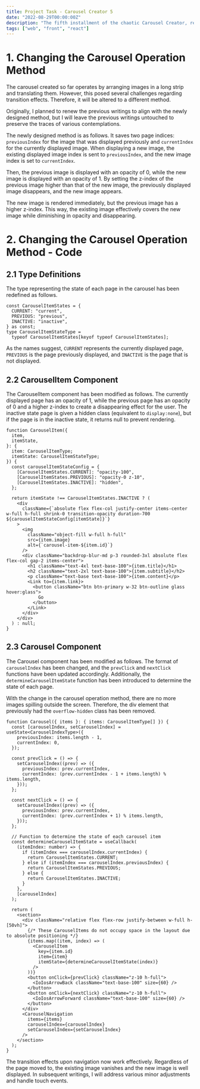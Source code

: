 ```yaml
---
title: Project Task - Carousel Creator 5
date: "2022-08-29T00:00:00Z"
description: "The fifth installment of the chaotic Carousel Creator, renewing the carousel operation method"
tags: ["web", "front", "react"]
---
```


# 1. Changing the Carousel Operation Method

The carousel created so far operates by arranging images in a long strip and translating them. However, this posed several challenges regarding transition effects. Therefore, it will be altered to a different method.

Originally, I planned to renew the previous writings to align with the newly designed method, but I will leave the previous writings untouched to preserve the traces of various contemplations.

The newly designed method is as follows. It saves two page indices: `previousIndex` for the image that was displayed previously and `currentIndex` for the currently displayed image. When displaying a new image, the existing displayed image index is sent to `previousIndex`, and the new image index is set to `currentIndex`.

Then, the previous image is displayed with an opacity of 0, while the new image is displayed with an opacity of 1. By setting the z-index of the previous image higher than that of the new image, the previously displayed image disappears, and the new image appears.

The new image is rendered immediately, but the previous image has a higher z-index. This way, the existing image effectively covers the new image while diminishing in opacity and disappearing.

# 2. Changing the Carousel Operation Method - Code

## 2.1 Type Definitions

The type representing the state of each page in the carousel has been redefined as follows.

```tsx
const CarouselItemStates = {
  CURRENT: "current",
  PREVIOUS: "previous",
  INACTIVE: "inactive",
} as const;
type CarouselItemStateType =
  typeof CarouselItemStates[keyof typeof CarouselItemStates];
```

As the names suggest, `CURRENT` represents the currently displayed page, `PREVIOUS` is the page previously displayed, and `INACTIVE` is the page that is not displayed.

## 2.2 CarouselItem Component

The CarouselItem component has been modified as follows. The currently displayed page has an opacity of 1, while the previous page has an opacity of 0 and a higher z-index to create a disappearing effect for the user. The inactive state page is given a hidden class (equivalent to `display:none`), but if the page is in the inactive state, it returns null to prevent rendering.

```tsx
function CarouselItem({
  item,
  itemState,
}: {
  item: CarouselItemType;
  itemState: CarouselItemStateType;
}) {
  const carouselItemStateConfig = {
    [CarouselItemStates.CURRENT]: "opacity-100",
    [CarouselItemStates.PREVIOUS]: "opacity-0 z-10",
    [CarouselItemStates.INACTIVE]: "hidden",
  };

  return itemState !== CarouselItemStates.INACTIVE ? (
    <div
      className={`absolute flex flex-col justify-center items-center w-full h-full shrink-0 transition-opacity duration-700 ${carouselItemStateConfig[itemState]}`}
    >
      <img
        className="object-fill w-full h-full"
        src={item.image}
        alt={`carousel-item-${item.id}`}
      />
      <div className="backdrop-blur-md p-3 rounded-3xl absolute flex flex-col gap-2 items-center">
        <h1 className="text-4xl text-base-100">{item.title}</h1>
        <h2 className="text-2xl text-base-100">{item.subtitle}</h2>
        <p className="text-base text-base-100">{item.content}</p>
        <Link to={item.link}>
          <button className="btn btn-primary w-32 btn-outline glass hover:glass">
            Go
          </button>
        </Link>
      </div>
    </div>
  ) : null;
}
```

## 2.3 Carousel Component

The Carousel component has been modified as follows. The format of `carouselIndex` has been changed, and the `prevClick` and `nextClick` functions have been updated accordingly. Additionally, the `determineCarouselItemState` function has been introduced to determine the state of each page.

With the change in the carousel operation method, there are no more images spilling outside the screen. Therefore, the div element that previously had the `overflow-hidden` class has been removed.

```tsx
function Carousel({ items }: { items: CarouselItemType[] }) {
  const [carouselIndex, setCarouselIndex] = useState<CarouselIndexType>({
    previousIndex: items.length - 1,
    currentIndex: 0,
  });

  const prevClick = () => {
    setCarouselIndex((prev) => ({
      previousIndex: prev.currentIndex,
      currentIndex: (prev.currentIndex - 1 + items.length) % items.length,
    }));
  };

  const nextClick = () => {
    setCarouselIndex((prev) => ({
      previousIndex: prev.currentIndex,
      currentIndex: (prev.currentIndex + 1) % items.length,
    }));
  };

  // Function to determine the state of each carousel item
  const determineCarouselItemState = useCallback(
    (itemIndex: number) => {
      if (itemIndex === carouselIndex.currentIndex) {
        return CarouselItemStates.CURRENT;
      } else if (itemIndex === carouselIndex.previousIndex) {
        return CarouselItemStates.PREVIOUS;
      } else {
        return CarouselItemStates.INACTIVE;
      }
    },
    [carouselIndex]
  );

  return (
    <section>
      <div className="relative flex flex-row justify-between w-full h-[50vh]">
        {/* These CarouselItems do not occupy space in the layout due to absolute positioning */}
        {items.map((item, index) => (
          <CarouselItem
            key={item.id}
            item={item}
            itemState={determineCarouselItemState(index)}
          />
        ))}
        <button onClick={prevClick} className="z-10 h-full">
          <IoIosArrowBack className="text-base-100" size={60} />
        </button>
        <button onClick={nextClick} className="z-10 h-full">
          <IoIosArrowForward className="text-base-100" size={60} />
        </button>
      </div>
      <CarouselNavigation
        items={items}
        carouselIndex={carouselIndex}
        setCarouselIndex={setCarouselIndex}
      />
    </section>
  );
}
```

The transition effects upon navigation now work effectively. Regardless of the page moved to, the existing image vanishes and the new image is well displayed. In subsequent writings, I will address various minor adjustments and handle touch events.